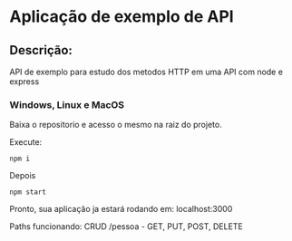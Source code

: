 # Aplicação de exemplo de API

## Descrição:
API de exemplo para estudo dos metodos HTTP em uma API com node e express 

### Windows, Linux e MacOS

Baixa o repositorio e acesso o mesmo na raiz do projeto.

Execute:

```
npm i
```

Depois
```
npm start
```

Pronto, sua aplicação ja estará rodando em:
localhost:3000

Paths funcionando:
  CRUD
    /pessoa - GET, PUT, POST, DELETE

